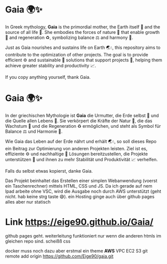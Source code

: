 # Gaia 🌍✨

In Greek mythology, **Gaia** is the primordial mother, the Earth itself 🌌 and the source of all life 🌱. She embodies the forces of nature 🍃 that enable growth 🌾 and regeneration ♻️, symbolizing balance ⚖️ and harmony 🌈.

Just as Gaia nourishes and sustains life on Earth 🌏💧, this repository aims to contribute to the optimization of other projects. The goal is to provide efficient ⚙️ and sustainable 🌿 solutions that support projects 💪, helping them achieve greater stability and productivity 📈.

If you copy anything yourself, thank Gaia.

# Gaia 🌍✨

In der griechischen Mythologie ist **Gaia** die Urmutter, die Erde selbst 🌌 und die Quelle allen Lebens 🌱. Sie verkörpert die Kräfte der Natur 🍃, die das Wachstum 🌾 und die Regeneration ♻️ ermöglichen, und steht als Symbol für Balance ⚖️ und Harmonie 🌈.

Wie Gaia das Leben auf der Erde nährt und erhält 🌏💧, so soll dieses Repo ein Beitrag zur Optimierung von anderen Projekten leisten. Ziel ist es, effiziente ⚙️ und nachhaltige 🌿 Lösungen bereitzustellen, die Projekte unterstützen 💪 und ihnen zu mehr Stabilität und Produktivität 📈 verhelfen.

Falls du selbst etwas kopierst, danke Gaia.


Das Projekt beinhaltet das Erstellen einer simplen Webanwendung (voerst ein Taschenrechner) mittels HTML, CSS und JS. Da ich gerade auf nem Ipad arbeite ohne VSC, wird die Ausgabe noch durch AWS unterstützt (geht nicht. hab keine strg taste 😅). ein Hosting ginge auch über github pages alles aber nur statisch
# Link https://eige90.github.io/Gaia/

github pages geht. weiterleitung funktioniert nur wenn die anderen htmls im gleichen repo sind. scheißß css

docker muss noch dazu aber erstmal ein theme
  **AWS**
    VPC
    EC2
    S3
    git remote add origin https://github.com/Eige90/gaia.git
